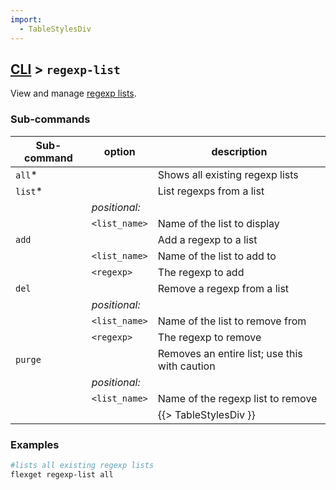 ```yaml
---
import:
  - TableStylesDiv
---
```


## [CLI](/CLI) > `regexp-list`
View and manage [regexp lists](/Plugins/List/regexp_list).

### Sub-commands
| Sub-command | option | description |
| --- | --- | --- |
| `all`* || Shows all existing regexp lists |
| `list`* || List regexps from a list |
|| *positional:* ||
|| `<list_name>` | Name of the list to display | 
| `add` || Add a regexp to a list | 
|| `<list_name>` | Name of the list to add to | 
|| `<regexp>` | The regexp to add |
| `del` || Remove a regexp from a list | 
|| *positional:* ||
|| `<list_name>` | Name of the list to remove from | 
|| `<regexp>` | The regexp to remove |
| `purge` || Removes an entire list; use this with caution |
|| *positional:* ||
|| `<list_name>` | Name of the regexp list to remove |
|||{{> TableStylesDiv }}|


### Examples
```bash
#lists all existing regexp lists
flexget regexp-list all
```